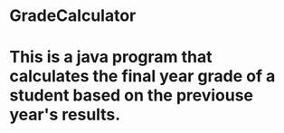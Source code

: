 # GradeCalculator
# This is a java program that calculates the final year grade of a student based on the previouse year's results.
